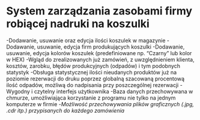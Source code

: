# System zarządzania zasobami firmy robiącej nadruki na koszulki</h1>

-Dodawanie, usuwanie oraz edycja ilości koszulek w magazynie</li>
-Dodawanie, usuwanie, edycja firm produkujących koszulki</li>
-Dodawanie, usuwanie, edycja kolorów koszulek (predefiniowane np. “Czarny” lub kolor w HEX)</li>
-Wgląd do zrealizowanych już zamówień, z uwzględnieniem klienta, kosztów, zarobku, błędów produkcyjnych (odpadów) i tym podobnych statystyk</li>
-Obsługa statystycznej ilości nieudanych produktów już na poziomie rezerwacji do druku poprzez globalną szacowaną procentową ilość odpadów, możliwą do nadpisania przy poszczególnej rezerwacji</li>
-Wygodny i czytelny interfejs użytkownika </li>
-Baza danych przechowywana w chmurze, umożliwiająca korzystanie z programu nie tylko na jednym komputerze w firmie</li>
-*Możliwość przechowywania plików graficznych (.jpg, .cdr itp.) przypisanych do każdego zamówienia*</li>
